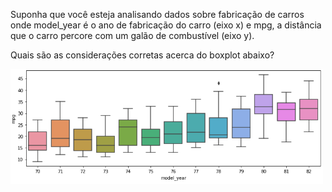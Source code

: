 Suponha que você esteja analisando dados sobre fabricação de carros onde model_year é o ano de fabricação do carro (eixo x) e mpg, a distância que o carro percore com um galão de combustível (eixo y).

Quais são as considerações corretas acerca do boxplot abaixo?

<img src="https://raw.githubusercontent.com/dh-mumuki/mumuki-guia-python3-ds-br-assessment-2021-03/master/assets/estat1_1616878859894.png" alt="estat1_1616878859894.png" width="500px" height="auto">